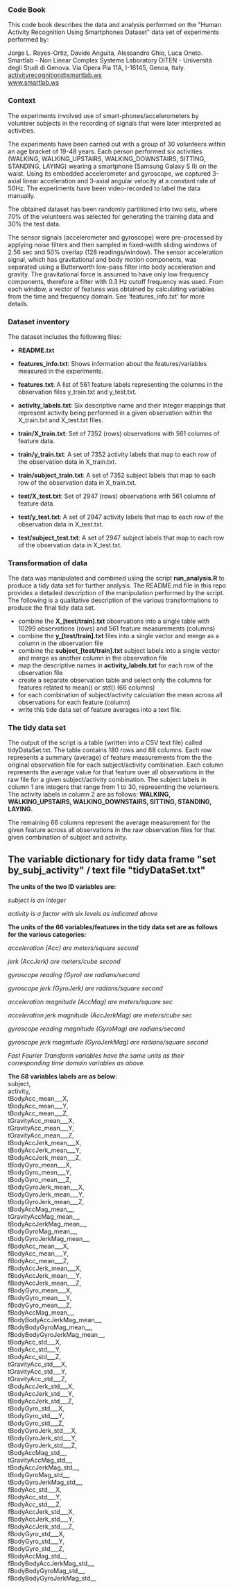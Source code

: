 ### Code Book

This code book describes the data and analysis performed on the "Human Activity Recognition Using Smartphones Dataset"
data set of experiments performed by:

Jorge L. Reyes-Ortiz, Davide Anguita, Alessandro Ghio, Luca Oneto.
Smartlab - Non Linear Complex Systems Laboratory
DITEN - Università degli Studi di Genova.
Via Opera Pia 11A, I-16145, Genoa, Italy.
activityrecognition@smartlab.ws  
www.smartlab.ws 


### Context

The experiments involved use of smart-phones/accelerometers by volunteer subjects in the recording of signals that were
later interpreted as activities.

The experiments have been carried out with a group of 30 volunteers within an age bracket of 19-48 years. 
Each person performed six activities (WALKING, WALKING_UPSTAIRS, WALKING_DOWNSTAIRS, SITTING, STANDING, LAYING) 
wearing a smartphone (Samsung Galaxy S II) on the waist. Using its embedded accelerometer and gyroscope, 
we captured 3-axial linear acceleration and 3-axial angular velocity at a constant rate of 50Hz. 
The experiments have been video-recorded to label the data manually. 

The obtained dataset has been randomly partitioned into two sets, where 70% of the volunteers was selected for 
generating the training data and 30% the test data. 

The sensor signals (accelerometer and gyroscope) were pre-processed by applying noise filters and then sampled in 
fixed-width sliding windows of 2.56 sec and 50% overlap (128 readings/window). The sensor acceleration signal, 
which has gravitational and body motion components, was separated using a Butterworth low-pass filter into body 
acceleration and gravity. The gravitational force is assumed to have only low frequency components, therefore a 
filter with 0.3 Hz cutoff frequency was used. From each window, a vector of features was obtained by calculating 
variables from the time and frequency domain. See 'features_info.txt' for more details. 

### Dataset inventory

The dataset includes the following files:

* **README.txt**

* **features_info.txt**: Shows information about the features/variables measured in the experiments.

* **features.txt**: A list of 561 feature labels representing the columns in the observation files y_train.txt and y_test.txt.

* **activity_labels.txt**: Six descriptive name  and their integer mappings that represent activity 
being performed in a given observation within the X_train.txt and X_test.txt files.

* **train/X_train.txt**: Set of 7352 (rows) observations with 561 columns of feature data.

* **train/y_train.txt**: A set of 7352 activity labels that map to each row of the observation data in X_train.txt.

* **train/subject_train.txt**: A set of 7352 subject labels that map to each row of the observation data in X_train.txt.

* **test/X_test.txt**: Set of 2947 (rows) observations with 561 columns of feature data.

* **test/y_test.txt**: A set of 2947 activity labels that map to each row of the observation data in X_test.txt.

* **test/subject_test.txt**: A set of 2947 subject labels that map to each row of the observation data in X_test.txt.

### Transformation of data

The data was manipulated and combined using the script **run_analysis.R** to produce a tidy data set for further analysis.
The README.md file in this repo provides a detailed description of the manipulation performed by the script. 
The following is a qualitative description of the various transformations to produce the final tidy data set.

* combine the **X_[test/train].txt** observations into a single table with 10299 observations (rows) and 561 feature measurements (columns)
* combine the  **y_[test/train].txt** files into a single vector and merge as a column in the observation file  
* combine the  **subject_[test/train].txt** subject labels into a single vector and merge as another column in the observation file
* map the descriptive names in **activity_labels.txt** for each row of the observation file
* create a separate observation table and select only the columns for features related to mean() or std() (66 columns)
* for each combination of subject/activity calculation the mean across all observations for each feature (column)
* write this tide data set of feature averages into a text file.

### The tidy data set

The output of the script is a table (written into a CSV text file) called tidyDataSet.txt. The table contains 180 rows
and 68 columns. Each row represents a summary (average) of feature measurements from the the original observation file
for each subject/activity combination. Each column represents the average value for that feature over all observations 
in the raw file for a given subject/activity combination. 
The subject labels in column 1 are integers that range from 1 to 30, representing the volunteers. The activity labels in column 2 are as follows: 
**WALKING, WALKING_UPSTAIRS, WALKING_DOWNSTAIRS, SITTING, STANDING, LAYING.** 

The remaining 66 columns represent the average measurement for the given feature across all observations in the raw observation files for that given
combination of subject and activity.

## The variable dictionary for tidy data frame "set by_subj_activity" / text file "tidyDataSet.txt"

**The units of the two ID variables are:**

*subject is an integer*

*activity is a factor with six levels as indicated above*

**The units of the 66 variables/features in the tidy data set are as follows for the various categories:**

*acceleration (Acc) are meters/square second*

*jerk (AccJerk) are meters/cube second*

*gyroscope reading (Gyro) are radians/second*

*gyroscope jerk  (GyroJerk) are radians/square second*

*acceleration magnitude (AccMag) are meters/square sec*

*acceleration jerk magnitude (AccJerkMag) are meters/cube sec*

*gyroscope reading magnitude (GyroMag) are radians/second*

*gyroscope jerk magnitude (GyroJerkMag) are radians/square second*

*Fast Fourier Transform variables have the same units as their corresponding time domain variables as above.*


**The 68 variables labels are as below:**  
subject,  
activity,  
tBodyAcc_mean___X,  
tBodyAcc_mean___Y,  
tBodyAcc_mean___Z,  
tGravityAcc_mean___X,  
tGravityAcc_mean___Y,  
tGravityAcc_mean___Z,  
tBodyAccJerk_mean___X,  
tBodyAccJerk_mean___Y,  
tBodyAccJerk_mean___Z,  
tBodyGyro_mean___X,  
tBodyGyro_mean___Y,  
tBodyGyro_mean___Z,  
tBodyGyroJerk_mean___X,  
tBodyGyroJerk_mean___Y,  
tBodyGyroJerk_mean___Z,  
tBodyAccMag_mean__,  
tGravityAccMag_mean__,  
tBodyAccJerkMag_mean__,  
tBodyGyroMag_mean__,  
tBodyGyroJerkMag_mean__,  
fBodyAcc_mean___X,  
fBodyAcc_mean___Y,  
fBodyAcc_mean___Z,  
fBodyAccJerk_mean___X,  
fBodyAccJerk_mean___Y,  
fBodyAccJerk_mean___Z,  
fBodyGyro_mean___X,  
fBodyGyro_mean___Y,  
fBodyGyro_mean___Z,  
fBodyAccMag_mean__,  
fBodyBodyAccJerkMag_mean__,  
fBodyBodyGyroMag_mean__,  
fBodyBodyGyroJerkMag_mean__,  
tBodyAcc_std___X,  
tBodyAcc_std___Y,  
tBodyAcc_std___Z,  
tGravityAcc_std___X,  
tGravityAcc_std___Y,  
tGravityAcc_std___Z,  
tBodyAccJerk_std___X,  
tBodyAccJerk_std___Y,  
tBodyAccJerk_std___Z,  
tBodyGyro_std___X,  
tBodyGyro_std___Y,  
tBodyGyro_std___Z,  
tBodyGyroJerk_std___X,  
tBodyGyroJerk_std___Y,  
tBodyGyroJerk_std___Z,  
tBodyAccMag_std__,  
tGravityAccMag_std__,  
tBodyAccJerkMag_std__,  
tBodyGyroMag_std__,  
tBodyGyroJerkMag_std__,  
fBodyAcc_std___X,  
fBodyAcc_std___Y,  
fBodyAcc_std___Z,  
fBodyAccJerk_std___X,  
fBodyAccJerk_std___Y,  
fBodyAccJerk_std___Z,  
fBodyGyro_std___X,  
fBodyGyro_std___Y,  
fBodyGyro_std___Z,  
fBodyAccMag_std__,  
fBodyBodyAccJerkMag_std__,  
fBodyBodyGyroMag_std__,  
fBodyBodyGyroJerkMag_std__    

